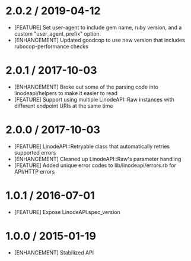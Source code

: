 # 2.0.2 / 2019-04-12

* [FEATURE] Set user-agent to include gem name, ruby version, and a custom "user_agent_prefix" option.
* [ENHANCEMENT] Updated goodcop to use new version that includes rubocop-performance checks

# 2.0.1 / 2017-10-03

* [ENHANCEMENT] Broke out some of the parsing code into linodeapi/helpers to make it easier to read
* [FEATURE] Support using multiple LinodeAPI::Raw instances with different endpoint URIs at the same time

# 2.0.0 / 2017-10-03

* [FEATURE] LinodeAPI::Retryable class that automatically retries supported errors
* [ENHANCEMENT] Cleaned up LinodeAPI::Raw's parameter handling
* [FEATURE] Added unique error codes to lib/linodeapi/errors.rb for API/HTTP errors

# 1.0.1 / 2016-07-01

* [FEATURE] Expose LinodeAPI.spec_version

# 1.0.0 / 2015-01-19

* [ENHANCEMENT] Stabilized API

